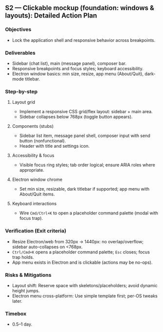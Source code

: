 ## S2 — Clickable mockup (foundation: windows & layouts): Detailed Action Plan

### Objectives
- Lock the application shell and responsive behavior across breakpoints.

### Deliverables
- Sidebar (chat list), main (message panel), composer bar.
- Responsive breakpoints and focus styles; keyboard accessibility.
- Electron window basics: min size, resize, app menu (About/Quit), dark-mode titlebar.

### Step-by-step
1) Layout grid
   - Implement a responsive CSS grid/flex layout: sidebar + main area.
   - Sidebar collapses below 768px (toggle button appears).

2) Components (stubs)
   - Sidebar list item, message panel shell, composer input with send button (nonfunctional).
   - Header with title and settings icon.

3) Accessibility & focus
   - Visible focus ring styles; tab order logical; ensure ARIA roles where appropriate.

4) Electron window chrome
   - Set min size, resizable, dark titlebar if supported; app menu with About/Quit items.

5) Keyboard interactions
   - Wire `Cmd/Ctrl+K` to open a placeholder command palette (modal with focus trap).

### Verification (Exit criteria)
- Resize Electron/web from 320px → 1440px: no overlap/overflow; sidebar auto-collapses on <768px.
- `Ctrl/Cmd+K` opens a placeholder command palette; `Esc` closes; focus trap holds.
- App menu exists in Electron and is clickable (actions may be no-ops).

### Risks & Mitigations
- Layout shift: Reserve space with skeletons/placeholders; avoid dynamic height jumps.
- Electron menu cross-platform: Use simple template first; per-OS tweaks later.

### Timebox
- 0.5–1 day.


